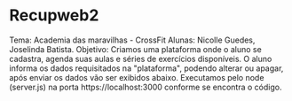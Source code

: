 # Recupweb2

Tema: Academia das maravilhas - CrossFit
Alunas: Nicolle Guedes, Joselinda Batista.
Objetivo: Criamos uma plataforma onde o aluno se cadastra, agenda suas aulas e séries de exercícios disponíveis. O aluno informa os dados requisitados na "plataforma", podendo alterar ou apagar,  após enviar os dados vão ser exibidos abaixo.
Executamos pelo node (server.js) na porta https://localhost:3000 conforme se encontra o código.



